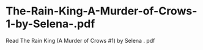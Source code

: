 # The-Rain-King-A-Murder-of-Crows-1-by-Selena-.pdf
Read The Rain King (A Murder of Crows #1) by Selena . pdf
